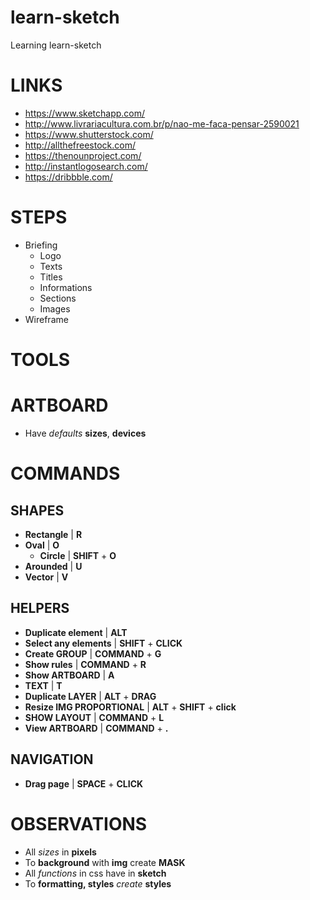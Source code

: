 # learn-sketch
Learning learn-sketch

# LINKS
- https://www.sketchapp.com/
- http://www.livrariacultura.com.br/p/nao-me-faca-pensar-2590021
- https://www.shutterstock.com/
- http://allthefreestock.com/
- https://thenounproject.com/
- http://instantlogosearch.com/
- https://dribbble.com/

# STEPS
- Briefing
  - Logo
  - Texts
  - Titles
  - Informations
  - Sections
  - Images
- Wireframe


# TOOLS

# ARTBOARD
- Have _defaults_ **sizes**, **devices**

# COMMANDS

## SHAPES
- **Rectangle** | **R**
- **Oval** | **O**
  - **Circle** | **SHIFT** + **O**
- **Arounded** | **U**
- **Vector** | **V**

## HELPERS
- **Duplicate element** | **ALT**
- **Select any elements** | **SHIFT** + **CLICK**
- **Create GROUP** | **COMMAND** + **G**
- **Show rules** | **COMMAND** + **R**
- **Show ARTBOARD** | **A**
- **TEXT** | **T**
- **Duplicate LAYER** | **ALT** + **DRAG**
- **Resize IMG PROPORTIONAL** | **ALT** + **SHIFT** + **click**
- **SHOW LAYOUT** | **COMMAND** + **L**
- **View ARTBOARD** | **COMMAND** + **.**

## NAVIGATION
- **Drag page** | **SPACE** + **CLICK**


# OBSERVATIONS
- All _sizes_ in **pixels**
- To **background** with **img** create **MASK**
- All _functions_ in css have in **sketch**
- To **formatting, styles** _create_ **styles**
